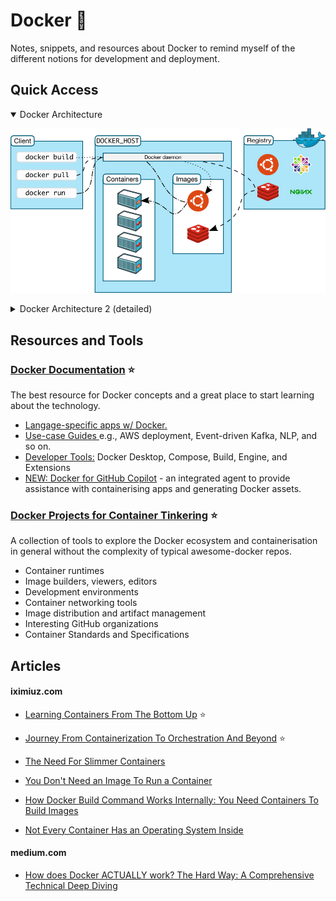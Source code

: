 # Docker 🐳

Notes, snippets, and resources about Docker to remind myself of the different notions for development and deployment.

## Quick Access

<details open>
    <summary>Docker Architecture</summary>
    <p align="">
        <img src="./images/high-level-architecture.png" width=600 />
    </p>
</details>

<details>
    <summary>Docker Architecture 2 (detailed)</summary>
    <p align="">
        <img src="./images/simplified-architecture.jpeg" width=600 />
    </p>
</details>

## Resources and Tools

### [Docker Documentation](https://docs.docker.com/get-started/get-docker/) ⭐

The best resource for Docker concepts and a great place to start learning about the technology.

- [Langage-specific apps w/ Docker.](https://docs.docker.com/guides/language/)
- [Use-case Guides ](https://docs.docker.com/guides/use-case/) e.g., AWS deployment, Event-driven Kafka, NLP, and so on.
- [Developer Tools:](https://docs.docker.com/manuals/#developer-tools) Docker Desktop, Compose, Build, Engine, and Extensions
- [NEW: Docker for GitHub Copilot](https://docs.docker.com/copilot/) - an integrated agent to provide assistance with containerising apps and generating Docker assets.

### [Docker Projects for Container Tinkering](https://github.com/iximiuz/awesome-container-tinkering/) ⭐

A collection of tools to explore the Docker ecosystem and containerisation in general without the complexity of typical awesome-docker repos.

- Container runtimes
- Image builders, viewers, editors
- Development environments
- Container networking tools
- Image distribution and artifact management
- Interesting GitHub organizations
- Container Standards and Specifications

## Articles

#### iximiuz.com

- [Learning Containers From The Bottom Up](https://iximiuz.com/en/posts/container-learning-path/) ⭐

- [Journey From Containerization To Orchestration And Beyond](https://iximiuz.com/en/posts/journey-from-containerization-to-orchestration-and-beyond/) ⭐

- [The Need For Slimmer Containers](https://iximiuz.com/en/posts/thick-container-vulnerabilities/)

- [You Don't Need an Image To Run a Container](https://iximiuz.com/en/posts/you-dont-need-an-image-to-run-a-container/)

- [How Docker Build Command Works Internally: You Need Containers To Build Images](https://iximiuz.com/en/posts/you-need-containers-to-build-an-image/)

- [Not Every Container Has an Operating System Inside](https://iximiuz.com/en/posts/not-every-container-has-an-operating-system-inside/)

#### medium.com

- [How does Docker ACTUALLY work? The Hard Way: A Comprehensive Technical Deep Diving](https://medium.com/@furkan.turkal/how-does-docker-actually-work-the-hard-way-a-technical-deep-diving-c5b8ea2f0422)
